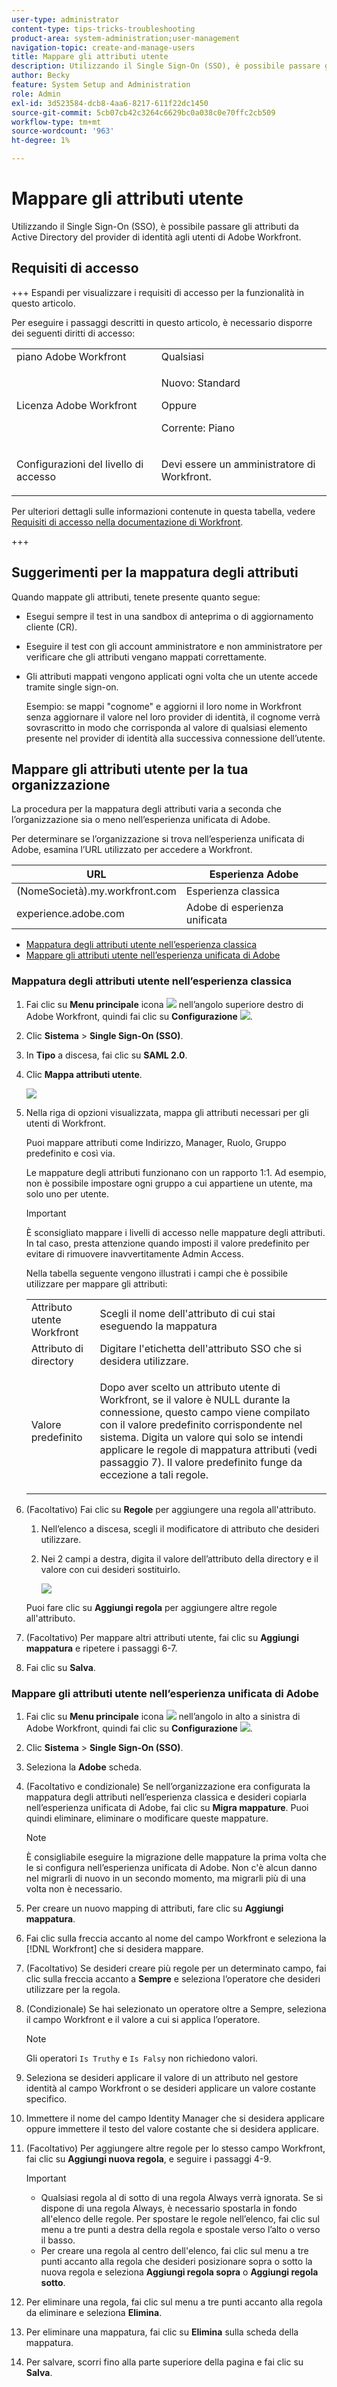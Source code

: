 ```yaml
---
user-type: administrator
content-type: tips-tricks-troubleshooting
product-area: system-administration;user-management
navigation-topic: create-and-manage-users
title: Mappare gli attributi utente
description: Utilizzando il Single Sign-On (SSO), è possibile passare gli attributi da Active Directory del provider di identità agli utenti di Adobe Workfront.
author: Becky
feature: System Setup and Administration
role: Admin
exl-id: 3d523584-dcb8-4aa6-8217-611f22dc1450
source-git-commit: 5cb07cb42c3264c6629bc0a038c0e70ffc2cb509
workflow-type: tm+mt
source-wordcount: '963'
ht-degree: 1%

---
```


# Mappare gli attributi utente

<!--Audited 2/2024-->

Utilizzando il Single Sign-On (SSO), è possibile passare gli attributi da Active Directory del provider di identità agli utenti di Adobe Workfront.

## Requisiti di accesso

+++ Espandi per visualizzare i requisiti di accesso per la funzionalità in questo articolo.

Per eseguire i passaggi descritti in questo articolo, è necessario disporre dei seguenti diritti di accesso:

<table style="table-layout:auto"> 
 <col> 
 <col> 
 <tbody> 
  <tr> 
   <td role="rowheader">piano Adobe Workfront</td> 
   <td>Qualsiasi</td> 
  </tr> 
  <tr> 
   <td role="rowheader">Licenza Adobe Workfront</td> 
   <td><p>Nuovo: Standard</p><p>Oppure</p><p>Corrente: Piano</p></td> 
  </tr> 
  <tr> 
   <td role="rowheader">Configurazioni del livello di accesso</td> 
   <td> <p>Devi essere un amministratore di Workfront.</p> </td> 
  </tr> 
 </tbody> 
</table>

Per ulteriori dettagli sulle informazioni contenute in questa tabella, vedere [Requisiti di accesso nella documentazione di Workfront](/help/quicksilver/administration-and-setup/add-users/access-levels-and-object-permissions/access-level-requirements-in-documentation.md).

+++

## Suggerimenti per la mappatura degli attributi

Quando mappate gli attributi, tenete presente quanto segue:

* Esegui sempre il test in una sandbox di anteprima o di aggiornamento cliente (CR).
* Eseguire il test con gli account amministratore e non amministratore per verificare che gli attributi vengano mappati correttamente.
* Gli attributi mappati vengono applicati ogni volta che un utente accede tramite single sign-on.

  Esempio: se mappi &quot;cognome&quot; e aggiorni il loro nome in Workfront senza aggiornare il valore nel loro provider di identità, il cognome verrà sovrascritto in modo che corrisponda al valore di qualsiasi elemento presente nel provider di identità alla successiva connessione dell’utente.

## Mappare gli attributi utente per la tua organizzazione

La procedura per la mappatura degli attributi varia a seconda che l’organizzazione sia o meno nell’esperienza unificata di Adobe.

Per determinare se l’organizzazione si trova nell’esperienza unificata di Adobe, esamina l’URL utilizzato per accedere a Workfront.

| URL | Esperienza Adobe |
|---|---|
| (NomeSocietà).my.workfront.com | Esperienza classica |
| experience.adobe.com | Adobe di esperienza unificata |

* [Mappatura degli attributi utente nell’esperienza classica](#map-user-attributes-in-the-classic-experience)
* [Mappare gli attributi utente nell’esperienza unificata di Adobe](#map-user-attributes-in-the-adobe-unified-experience)

### Mappatura degli attributi utente nell’esperienza classica

1. Fai clic su **Menu principale** icona ![](assets/main-menu-icon.png) nell’angolo superiore destro di Adobe Workfront, quindi fai clic su **Configurazione** ![](assets/gear-icon-settings.png).

1. Clic **Sistema** > **Single Sign-On (SSO)**.

1. In **Tipo** a discesa, fai clic su **SAML 2.0**.

1. Clic **Mappa attributi utente**.

   ![](assets/map-user-attributes.png)

1. Nella riga di opzioni visualizzata, mappa gli attributi necessari per gli utenti di Workfront.

   Puoi mappare attributi come Indirizzo, Manager, Ruolo, Gruppo predefinito e così via.

   Le mappature degli attributi funzionano con un rapporto 1:1. Ad esempio, non è possibile impostare ogni gruppo a cui appartiene un utente, ma solo uno per utente.

   >[!IMPORTANT]
   >
   >È sconsigliato mappare i livelli di accesso nelle mappature degli attributi. In tal caso, presta attenzione quando imposti il valore predefinito per evitare di rimuovere inavvertitamente Admin Access.

   Nella tabella seguente vengono illustrati i campi che è possibile utilizzare per mappare gli attributi:

   <table style="table-layout:auto"> 
    <col data-mc-conditions=""> 
    <col data-mc-conditions=""> 
    <tbody> 
     <tr> 
      <td role="rowheader">Attributo utente Workfront</td> 
      <td>Scegli il nome dell'attributo di cui stai eseguendo la mappatura</td> 
     </tr> 
     <tr> 
      <td role="rowheader">Attributo di directory</td> 
      <td>Digitare l'etichetta dell'attributo SSO che si desidera utilizzare.</td> 
     </tr> 
     <tr> 
      <td role="rowheader">Valore predefinito</td> 
      <td> <p>Dopo aver scelto un attributo utente di Workfront, se il valore è NULL durante la connessione, questo campo viene compilato con il valore predefinito corrispondente nel sistema. Digita un valore qui solo se intendi applicare le regole di mappatura attributi (vedi passaggio 7). Il valore predefinito funge da eccezione a tali regole.</td> 
     </tr> 
    </tbody> 
   </table>

1. (Facoltativo) Fai clic su **Regole** per aggiungere una regola all&#39;attributo.

   1. Nell’elenco a discesa, scegli il modificatore di attributo che desideri utilizzare.
   1. Nei 2 campi a destra, digita il valore dell’attributo della directory e il valore con cui desideri sostituirlo.

      ![](assets/rule-fields.png)

   Puoi fare clic su **Aggiungi regola** per aggiungere altre regole all&#39;attributo.

1. (Facoltativo) Per mappare altri attributi utente, fai clic su **Aggiungi mappatura** e ripetere i passaggi 6-7.
1. Fai clic su **Salva**.

### Mappare gli attributi utente nell’esperienza unificata di Adobe

1. Fai clic su **Menu principale** icona ![](assets/main-menu-left.png) nell’angolo in alto a sinistra di Adobe Workfront, quindi fai clic su **Configurazione** ![](assets/gear-icon-settings.png).

1. Clic **Sistema** > **Single Sign-On (SSO)**.

1. Seleziona la **Adobe** scheda.

1. (Facoltativo e condizionale) Se nell’organizzazione era configurata la mappatura degli attributi nell’esperienza classica e desideri copiarla nell’esperienza unificata di Adobe, fai clic su **Migra mappature**. Puoi quindi eliminare, eliminare o modificare queste mappature.

   >[!NOTE]
   >
   >È consigliabile eseguire la migrazione delle mappature la prima volta che le si configura nell’esperienza unificata di Adobe. Non c&#39;è alcun danno nel migrarli di nuovo in un secondo momento, ma migrarli più di una volta non è necessario.

1. Per creare un nuovo mapping di attributi, fare clic su **Aggiungi mappatura**.

1. Fai clic sulla freccia accanto al nome del campo Workfront e seleziona la [!DNL Workfront] che si desidera mappare.

1. (Facoltativo) Se desideri creare più regole per un determinato campo, fai clic sulla freccia accanto a **Sempre** e seleziona l’operatore che desideri utilizzare per la regola.

1. (Condizionale) Se hai selezionato un operatore oltre a Sempre, seleziona il campo Workfront e il valore a cui si applica l’operatore.

   >[!NOTE]
   >
   >Gli operatori `Is Truthy` e `Is Falsy` non richiedono valori.

1. Seleziona se desideri applicare il valore di un attributo nel gestore identità al campo Workfront o se desideri applicare un valore costante specifico.

1. Immettere il nome del campo Identity Manager che si desidera applicare oppure immettere il testo del valore costante che si desidera applicare.

1. (Facoltativo) Per aggiungere altre regole per lo stesso campo Workfront, fai clic su **Aggiungi nuova regola**, e seguire i passaggi 4-9.

   >[!IMPORTANT]
   >
   > * Qualsiasi regola al di sotto di una regola Always verrà ignorata. Se si dispone di una regola Always, è necessario spostarla in fondo all&#39;elenco delle regole. Per spostare le regole nell’elenco, fai clic sul menu a tre punti a destra della regola e spostale verso l’alto o verso il basso.
   > * Per creare una regola al centro dell&#39;elenco, fai clic sul menu a tre punti accanto alla regola che desideri posizionare sopra o sotto la nuova regola e seleziona **Aggiungi regola sopra** o **Aggiungi regola sotto**.

1. Per eliminare una regola, fai clic sul menu a tre punti accanto alla regola da eliminare e seleziona **Elimina**.
1. Per eliminare una mappatura, fai clic su **Elimina** sulla scheda della mappatura.

1. Per salvare, scorri fino alla parte superiore della pagina e fai clic su **Salva**.


